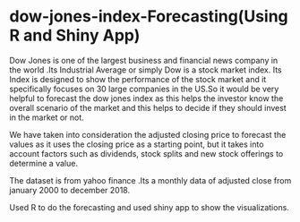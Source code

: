 # dow-jones-index-Forecasting(Using R and Shiny App)

Dow Jones is one of the largest business and financial news company in the world .Its Industrial Average or simply Dow is a stock market index. Its Index is designed to show the performance of the stock market and it specifically focuses on 30 large companies in the US.So it would be very helpful to forecast the dow jones index as this helps the investor know the overall scenario of the market and this helps to decide if they should invest in the market or not.

We have taken into consideration the adjusted closing price to forecast the values as it uses the closing price as a starting point, but it takes into account factors such as dividends, stock splits and new stock offerings to determine a value.

The dataset is from yahoo finance .Its a monthly data of adjusted close  from january 2000 to december 2018.

Used R to do the forecasting and used shiny app to show the visualizations.


